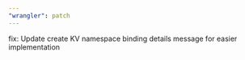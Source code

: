 ```yaml
---
"wrangler": patch
---
```


fix: Update create KV namespace binding details message for easier implementation
